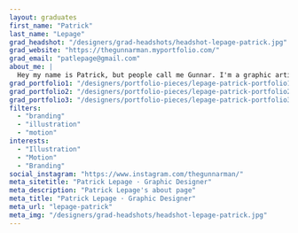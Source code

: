 ```yaml
---
layout: graduates
first_name: "Patrick"
last_name: "Lepage"
grad_headshot: "/designers/grad-headshots/headshot-lepage-patrick.jpg"
grad_website: "https://thegunnarman.myportfolio.com/"
grad_email: "patlepage@gmail.com"
about_me: |
  Hey my name is Patrick, but people call me Gunnar. I'm a graphic artist with a propensity to create in a more comic oriented fashion. I love to create things and make them move on screen.
grad_portfolio1: "/designers/portfolio-pieces/lepage-patrick-portfolio1.jpg"
grad_portfolio2: "/designers/portfolio-pieces/lepage-patrick-portfolio2.jpg"
grad_portfolio3: "/designers/portfolio-pieces/lepage-patrick-portfolio3.jpg"
filters:
  - "branding"
  - "illustration"
  - "motion"
interests:
  - "Illustration"
  - "Motion"
  - "Branding"
social_instagram: "https://www.instagram.com/thegunnarman/"
meta_sitetitle: "Patrick Lepage · Graphic Designer"
meta_description: "Patrick Lepage's about page"
meta_title: "Patrick Lepage · Graphic Designer"
meta_url: "lepage-patrick"
meta_img: "/designers/grad-headshots/headshot-lepage-patrick.jpg"
---
```

